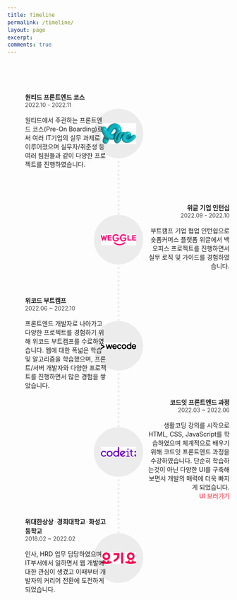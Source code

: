 ```yaml
---
title: Timeline
permalink: /timeline/
layout: page
excerpt: 
comments: true
---
```


<style>
.timeline {
  margin-top: 5rem;
}
.timeline > dl {
  position: relative;
  margin-top: 3rem;
  height: 12rem;
}
.timeline > dl:first-child {
  margin-top: 0;
}
.timeline > dl dt {
  position: absolute;
  top: 50%;
  left: 50%;
  transform: translate(-50%, -50%);
  border-radius: 50%;
  width: 7rem;
  height: 7rem;
  background-color: #ececec;
}
.timeline > dl dt img {
  position: absolute;
  top: 50%;
  left: 50%;
  transform: translate(-50%, -50%);
  box-sizing: border-box;
  padding: 1rem;
  width: 100%;
}
.timeline > dl dt::before {
  content: '';
  position: absolute;
  top: 0;
  left: 50%;
  z-index: -1;
  transform: translateX(-50%);
  border-left: 5px dotted #ececec;
  height: 15rem;
}
.timeline > dl dd {
  position: absolute;
  top: 50%;
  left: 0;
  transform: translateY(-50%);
  width: 37%;
  text-align: left;
}
.timeline > dl dd .date {
  line-height: 1.3;
  font-size: 0.8rem;
  opacity: 0.8;
}
.timeline > dl dd .title {
  display: inline-block;
  line-height: 1.5;
}

.timeline > dl dd .title .dot {
  margin: 0 0.1rem;
  opacity: 0.3;
}
.timeline > dl dd .link {
  position: relative;
  display: inline-block;
  z-index: 10;
  text-decoration: none;
  font-weight: bold;
  color: #FE6672;
}
.timeline > dl dd .link:after {
  display: none;
}
.timeline > dl::after {
  content: '';
  display: block;
  clear: both;
}
.timeline > dl:nth-child(2n) dd {
  left: auto;
  right: 0;
  text-align: right;
}

.timeline > dl:last-child dt:before {
  display: none;
}
</style>

<div class="timeline">
  <dl>
    <dt>
      <img src="/assets/img/logo-onboarding.png" alt="onboarding logo" />
    </dt>
    <dd>
      <strong class="title">원티드 프론트엔드 코스</strong>
      <div class="date">2022.10 - 2022.11</div>
      <p class="text">원티드에서 주관하는 프론트엔드 코스(Pre-On Boarding)로써 여러 IT기업의 실무 과제로 이루어졌으며 실무자/취준생 등 여러 팀원들과 같이 다양한 프로젝트를 진행하였습니다.</p>
    </dd>
  </dl>
  <dl>
    <dt>
      <img src="/assets/img/logo-weggle.png" alt="weggle logo" />
    </dt>
    <dd>
      <strong class="title">위글 기업 인턴십</strong>
      <div class="date">2022.09 - 2022.10</div>
      <p class="text">부트캠프 기업 협업 인턴쉽으로 숏폼커머스 플랫폼 위글에서 백 오피스 프로젝트를 진행하면서 실무 로직 및 가이드를 경험하였습니다.</p>
    </dd>
  </dl>
  <dl>
    <dt>
      <img src="/assets/img/logo-wecode.png" alt="wecode logo" />
    </dt>
    <dd>
      <strong class="title">위코드 부트캠프</strong>
      <div class="date">2022.06 ~ 2022.10</div>
      <p class="text">프론트엔드 개발자로 나아가고 다양한 프로젝트를 경험하기 위해 위코드 부트캠프를 수료하였습니다. 웹에 대한 폭넓은 학습 및 알고리즘을 학습했으며, 프론트/서버 개발자와 다양한 프로젝트를 진행하면서 많은 경험을 쌓았습니다.</p>
    </dd>
  </dl>
  <dl>
    <dt>
      <img src="/assets/img/logo-codeit.png" alt="codeit logo" />
    </dt>
    <dd>
      <strong class="title">코드잇 프론트엔드 과정</strong>
      <div class="date">2022.03 ~ 2022.06</div>
      <p class="text">생활코딩 강의를 시작으로 HTML, CSS, JavaScript를 학습하였으며 체계적으로 배우기위해 코드잇 프론트엔드 과정을 수강하였습니다. 단순히 학습하는것이 아닌 다양한 UI를 구축해보면서 개발의 매력에 더욱 빠지게 되었습니다.<br /><a href="https://codepen.io/bitnaleeeee/" target="_blank" class="link">UI 보러가기</a>
      </p>
    </dd>
  </dl>
  <dl>
    <dt>
      <img src="/assets/img/logo-yogiyo.png" alt="yogiyo logo" />
    </dt>
    <dd>
      <strong class="title">위대한상상<span class="dot">·</span>경희대학교<span class="dot">·</span>화성고등학교</strong>
      <div class="date">2018.02 ~ 2022.02</div>
      <p class="text">인사, HRD 업무 담당하였으며 IT부서에서 일하면서 웹 개발에 대한 관심이 생겼고 이때부터 개발자의 커리어 전환에 도전하게 되었습니다.</p>
    </dd>
  </dl>
</div>